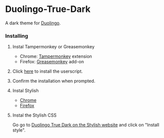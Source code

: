 # Duolingo-True-Dark
A dark theme for [Duolingo](https://www.duolingo.com/).

### Installing

1. Instal Tampermonkey or Greasemonkey
   - Chrome: [Tampermonkey](https://chrome.google.com/webstore/detail/dhdgffkkebhmkfjojejmpbldmpobfkfo) extension
   - Firefox: [Greasemonkey](https://addons.mozilla.org/en-US/firefox/addon/greasemonkey/) add-on

2. Click [here](https://github.com/arekolek/Duolingo-True-Dark/raw/master/DuoTrueDark.js) to install the userscript.

3. Confirm the installation when prompted.

4. Instal Stylish

   - [Chrome](https://chrome.google.com/webstore/detail/stylish-custom-themes-for/fjnbnpbmkenffdnngjfgmeleoegfcffe)
   - [Firefox](https://addons.mozilla.org/en-US/firefox/addon/stylish/)

5. Instal the Stylish CSS

   Go go to [Duolingo True Dark on the Stylish website](https://userstyles.org/styles/151083/duolingo-true-dark) and click on "Install style".

